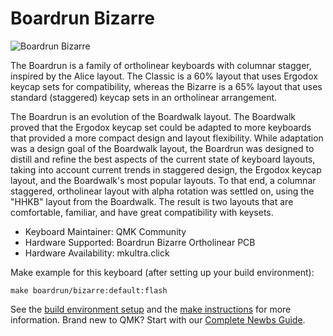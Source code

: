 # Boardrun Bizarre

![Boardrun Bizarre](https://i.imgur.com/usKQUWI.jpg)

The Boardrun is a family of ortholinear keyboards with columnar stagger, inspired by the Alice layout. The Classic is a 60% layout that uses Ergodox keycap sets for compatibility, whereas the Bizarre is a 65% layout that uses standard (staggered) keycap sets in an ortholinear arrangement.

The Boardrun is an evolution of the Boardwalk layout. The Boardwalk proved that the Ergodox keycap set could be adapted to more keyboards that provided a more compact design and layout flexibility. While adaptation was a design goal of the Boardwalk layout, the Boardrun was designed to distill and refine the best aspects of the current state of keyboard layouts, taking into account current trends in staggered design, the Ergodox keycap layout, and the Boardwalk's most popular layouts. To that end, a columnar staggered, ortholinear layout with alpha rotation was settled on, using the "HHKB" layout from the Boardwalk. The result is two layouts that are comfortable, familiar, and have great compatibility with keysets.

-   Keyboard Maintainer: QMK Community
-   Hardware Supported: Boardrun Bizarre Ortholinear PCB
-   Hardware Availability: mkultra.click

Make example for this keyboard (after setting up your build environment):

    make boardrun/bizarre:default:flash

See the [build environment setup](https://docs.qmk.fm/#/getting_started_build_tools) and the [make instructions](https://docs.qmk.fm/#/getting_started_make_guide) for more information. Brand new to QMK? Start with our [Complete Newbs Guide](https://docs.qmk.fm/#/newbs).
